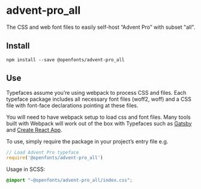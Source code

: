 
# advent-pro_all

The CSS and web font files to easily self-host “Advent Pro” with subset "all".

## Install

`npm install --save @openfonts/advent-pro_all`

## Use

Typefaces assume you’re using webpack to process CSS and files. Each typeface
package includes all necessary font files (woff2, woff) and a CSS file with
font-face declarations pointing at these files.

You will need to have webpack setup to load css and font files. Many tools built
with Webpack will work out of the box with Typefaces such as [Gatsby](https://github.com/gatsbyjs/gatsby)
and [Create React App](https://github.com/facebookincubator/create-react-app).

To use, simply require the package in your project’s entry file e.g.

```javascript
// Load Advent Pro typeface
require('@openfonts/advent-pro_all')
```

Usage in SCSS:
```scss
@import "~@openfonts/advent-pro_all/index.css";
```
